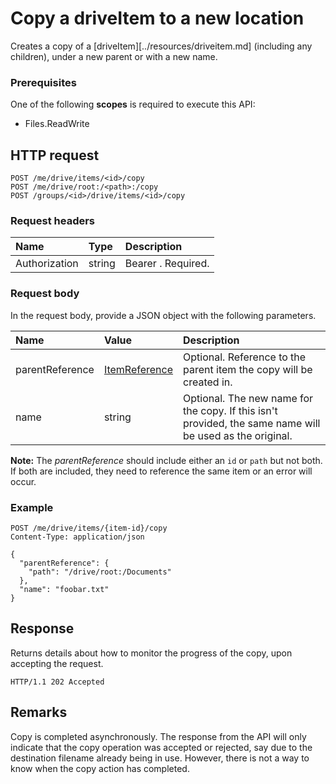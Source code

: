 # Copy a driveItem to a new location

Creates a copy of a [driveItem][../resources/driveitem.md] (including any
children), under a new parent or with a new name.

### Prerequisites
One of the following **scopes** is required to execute this API:

  * Files.ReadWrite

## HTTP request

<!-- { "blockType": "ignored" } -->
```
POST /me/drive/items/<id>/copy
POST /me/drive/root:/<path>:/copy
POST /groups/<id>/drive/items/<id>/copy
```

### Request headers

| Name          | Type   | Description                                                                                                                                                                                       |
|:--------------|:-------|:--------------------------------------------------------------------------------------------------------------------------------------------------------------------------------------------------|
| Authorization | string | Bearer <token>. Required.                                                                                                                                                                         |

### Request body
In the request body, provide a JSON object with the following parameters.


| Name            | Value                                          | Description                                                                                                 |
|:----------------|:-----------------------------------------------|:------------------------------------------------------------------------------------------------------------|
| parentReference | [ItemReference](../resources/itemreference.md) | Optional. Reference to the parent item the copy will be created in.                                         |
| name            | string                                         | Optional. The new name for the copy. If this isn't provided, the same name will be used as the original.    |

**Note:** The _parentReference_ should include either an `id` or `path` but not
both. If both are included, they need to reference the same item or an error
will occur.

### Example

<!-- { "blockType": "request", "name": "copy-item", "scopes": "files.readwrite" } -->
```http
POST /me/drive/items/{item-id}/copy
Content-Type: application/json

{
  "parentReference": {
    "path": "/drive/root:/Documents"
  },
  "name": "foobar.txt"
}
```

## Response

Returns details about how to monitor the progress of the copy, upon accepting the request.

<!-- { "blockType": "response" } -->
```http
HTTP/1.1 202 Accepted
```

## Remarks

Copy is completed asynchronously. The response from the API will only indicate
that the copy operation was accepted or rejected, say due to the destination
filename already being in use. However, there is not a way to know when the
copy action has completed.

<!-- {
  "type": "#page.annotation",
  "description": "Create a copy of an existing item.",
  "keywords": "copy existing item",
  "section": "documentation",
  "tocPath": "Items/Copy"
} -->
